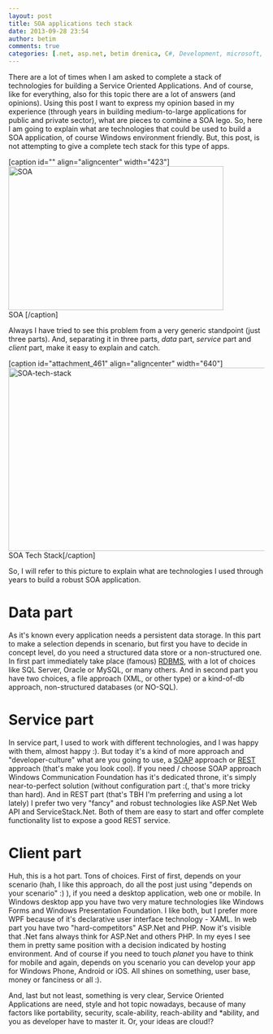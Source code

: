 ```yaml
---
layout: post
title: SOA applications tech stack
date: 2013-09-28 23:54
author: betim
comments: true
categories: [.net, asp.net, betim drenica, C#, Development, microsoft, no sql, php, Programming, programming, service stack, SOA, sql server, Technology, technology, web api, Windows Forms, wpf]
---
```

There are a lot of times when I am asked to complete a stack of technologies for building a Service Oriented Applications. And of course, like for everything, also for this topic there are a lot of answers (and opinions). Using this post I want to express my opinion based in my experience (through years in building medium-to-large applications for public and private sector), what are pieces to combine a SOA lego. So, here I am going to explain what are technologies that could be used to build a SOA application, of course Windows environment friendly. But, this post, is not attempting to give a complete tech stack for this type of apps.

[caption id="" align="aligncenter" width="423"]<img alt="SOA " src="http://www.modernanalyst.com/Portals/0/Public%20Uploads/SOA-Fotolia_11660239_XS.jpg" width="423" height="283" /> SOA [/caption]

<!--more-->Always I have tried to see this problem from a very generic standpoint (just three parts). And, separating it in three parts, <em>data</em> part, <em>service</em> part and <em>client</em> part, make it easy to explain and catch.

[caption id="attachment_461" align="aligncenter" width="640"]<img class="size-full wp-image-461" alt="SOA-tech-stack" src="http://blog.betimdrenica.com/wp-content/uploads/2013/09/soa-tech-stack.png" width="640" height="360" /> SOA Tech Stack[/caption]

So, I will refer to this picture to explain what are technologies I used through years to build a robust SOA application.
<h1>Data part</h1>
As it's known every application needs a persistent data storage. In this part to make a selection depends in scenario, but first you have to decide in concept level, do you need a structured data store or a non-structured one. In first part immediately take place (famous) <a title="RDBMS" href="http://en.wikipedia.org/wiki/RDBMS" target="_blank">RDBMS</a>, with a lot of choices like SQL Server, Oracle or MySQL, or many others. And in second part you have two choices, a file approach (XML, or other type) or a kind-of-db approach, non-structured databases (or NO-SQL).
<h1>Service part</h1>
In service part, I used to work with different technologies, and I was happy with them, almost happy :). But today it's a kind of more approach and "developer-culture" what are you going to use, a <a title="SOAP" href="http://en.wikipedia.org/wiki/SOAP" target="_blank">SOAP</a> approach or <a title="REST" href="http://en.wikipedia.org/wiki/REST" target="_blank">REST</a> approach (that's make you look cool). If you need / choose SOAP approach Windows Communication Foundation has it's dedicated throne, it's simply near-to-perfect solution (without configuration part :(, that's more tricky than hard). And in REST part (that's TBH I'm preferring and using a lot lately) I prefer two very "fancy" and robust technologies like ASP.Net Web API and ServiceStack.Net. Both of them are easy to start and offer complete functionality list to expose a good REST service.
<h1>Client part</h1>
Huh, this is a hot part. Tons of choices. First of first, depends on your scenario (hah, I like this approach, do all the post just using "depends on your scenario" :) ), if you need a desktop application, web one or mobile. In Windows desktop app you have two very mature technologies like Windows Forms and Windows Presentation Foundation. I like both, but I prefer more WPF because of it's declarative user interface technology - XAML. In web part you have two "hard-competitors" ASP.Net and PHP. Now it's visible that .Net fans always think for ASP.Net and others PHP. In my eyes I see them in pretty same position with a decision indicated by hosting environment. And of course if you need to touch <em>planet</em> you have to think for mobile and again, depends on you scenario you can develop your app for Windows Phone, Android or iOS. All shines on something, user base, money or fanciness or all :).

And, last but not least, something is very clear, Service Oriented Applications are need, style and hot topic nowadays, because of many factors like portability, security, scale-ability, reach-ability and *ability, and you as developer have to master it. Or, your ideas are cloud!?
